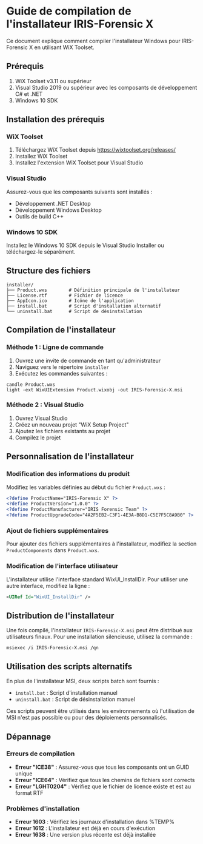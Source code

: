 # Guide de compilation de l'installateur IRIS-Forensic X

Ce document explique comment compiler l'installateur Windows pour IRIS-Forensic X en utilisant WiX Toolset.

## Prérequis

1. WiX Toolset v3.11 ou supérieur
2. Visual Studio 2019 ou supérieur avec les composants de développement C# et .NET
3. Windows 10 SDK

## Installation des prérequis

### WiX Toolset

1. Téléchargez WiX Toolset depuis https://wixtoolset.org/releases/
2. Installez WiX Toolset
3. Installez l'extension WiX Toolset pour Visual Studio

### Visual Studio

Assurez-vous que les composants suivants sont installés :
- Développement .NET Desktop
- Développement Windows Desktop
- Outils de build C++

### Windows 10 SDK

Installez le Windows 10 SDK depuis le Visual Studio Installer ou téléchargez-le séparément.

## Structure des fichiers

```
installer/
├── Product.wxs        # Définition principale de l'installateur
├── License.rtf        # Fichier de licence
├── AppIcon.ico        # Icône de l'application
├── install.bat        # Script d'installation alternatif
└── uninstall.bat      # Script de désinstallation
```

## Compilation de l'installateur

### Méthode 1 : Ligne de commande

1. Ouvrez une invite de commande en tant qu'administrateur
2. Naviguez vers le répertoire `installer`
3. Exécutez les commandes suivantes :

```batch
candle Product.wxs
light -ext WixUIExtension Product.wixobj -out IRIS-Forensic-X.msi
```

### Méthode 2 : Visual Studio

1. Ouvrez Visual Studio
2. Créez un nouveau projet "WiX Setup Project"
3. Ajoutez les fichiers existants au projet
4. Compilez le projet

## Personnalisation de l'installateur

### Modification des informations du produit

Modifiez les variables définies au début du fichier `Product.wxs` :

```xml
<?define ProductName="IRIS-Forensic X" ?>
<?define ProductVersion="1.0.0" ?>
<?define ProductManufacturer="IRIS Forensic Team" ?>
<?define ProductUpgradeCode="4A2F5EB2-C3F1-4E3A-B8D1-C5E7F5C8A9B0" ?>
```

### Ajout de fichiers supplémentaires

Pour ajouter des fichiers supplémentaires à l'installateur, modifiez la section `ProductComponents` dans `Product.wxs`.

### Modification de l'interface utilisateur

L'installateur utilise l'interface standard WixUI_InstallDir. Pour utiliser une autre interface, modifiez la ligne :

```xml
<UIRef Id="WixUI_InstallDir" />
```

## Distribution de l'installateur

Une fois compilé, l'installateur `IRIS-Forensic-X.msi` peut être distribué aux utilisateurs finaux. Pour une installation silencieuse, utilisez la commande :

```batch
msiexec /i IRIS-Forensic-X.msi /qn
```

## Utilisation des scripts alternatifs

En plus de l'installateur MSI, deux scripts batch sont fournis :

- `install.bat` : Script d'installation manuel
- `uninstall.bat` : Script de désinstallation manuel

Ces scripts peuvent être utilisés dans les environnements où l'utilisation de MSI n'est pas possible ou pour des déploiements personnalisés.

## Dépannage

### Erreurs de compilation

- **Erreur "ICE38"** : Assurez-vous que tous les composants ont un GUID unique
- **Erreur "ICE64"** : Vérifiez que tous les chemins de fichiers sont corrects
- **Erreur "LGHT0204"** : Vérifiez que le fichier de licence existe et est au format RTF

### Problèmes d'installation

- **Erreur 1603** : Vérifiez les journaux d'installation dans %TEMP%
- **Erreur 1612** : L'installateur est déjà en cours d'exécution
- **Erreur 1638** : Une version plus récente est déjà installée
